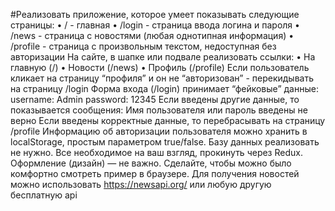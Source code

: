 #Реализовать приложение, которое умеет показывать следующие страницы:
•	/ - главная
•	/login - страница ввода логина и пароля
•	/news - страница с новостями (любая однотипная информация)
•	/profile - страница с произвольным текстом, недоступная без авторизации
На сайте, в шапке или подвале реализовать ссылки:
•	На главную (/)
•	Новости (/news)
•	Профиль (/profile)
Если пользователь кликает на страницу “профиля” и он не “авторизован” - перекидывать на страницу /login
Форма входа (/login) принимает “фейковые” данные:
username: Admin
password: 12345 
Если введены другие данные, то показывается сообщения:
Имя пользователя или пароль введены не верно
Если введены корректные данные, то перебрасывать на страницу /profile
Информацию об авторизации пользователя можно хранить в localStorage, простым параметром true/false. Базу данных реализовать не нужно.
Все необходимое на ваш взгляд, прокинуть через Redux.
Оформление (дизайн) — не важно. Сделайте, чтобы можно было комфортно смотреть пример в браузере.
Для получения новостей можно использовать https://newsapi.org/ или любую другую бесплатную api
